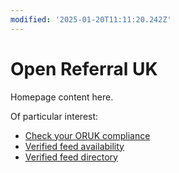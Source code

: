 ```yaml
---
modified: '2025-01-20T11:11:20.242Z'
---
```

# Open Referral UK

Homepage content here.

Of particular interest:

- [Check your ORUK compliance](/developers/validator)
- [Verified feed availability](/developers/dashboard)
- [Verified feed directory](/community/directory)
